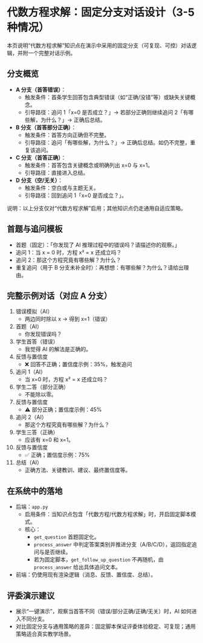 # 代数方程求解：固定分支对话设计（3-5 种情况）

本页说明“代数方程求解”知识点在演示中采用的固定分支（可复现、可控）对话逻辑，并附一个完整对话示例。

## 分支概览

- **A 分支（首答错误）**：
  - 触发条件：首条学生回答包含典型错误（如“正确/没错”等）或缺失关键概念。
  - 引导路径：追问 1「x=0 是否成立？」→ 若部分正确则继续追问 2「有哪些解，为什么？」→ 正确后总结。
- **B 分支（首答部分正确）**：
  - 触发条件：首答方向正确但不完整。
  - 引导路径：追问「有哪些解，为什么？」→ 正确后总结。如仍不完整，重复该追问。
- **C 分支（首答正确）**：
  - 触发条件：首答包含关键概念或明确列出 x=0 与 x=1。
  - 引导路径：直接进入总结。
- **D 分支（空/无关）**：
  - 触发条件：空白或与主题无关。
  - 引导路径：回到追问 1「x=0 是否成立？」。

说明：以上分支仅对“代数方程求解”启用；其他知识点仍走通用自适应策略。

## 首题与追问模板

- 首题（固定）：「你发现了 AI 推理过程中的错误吗？请描述你的观察。」
- 追问 1：当 x = 0 时，方程 x² = x 还成立吗？
- 追问 2：那这个方程究竟有哪些解？为什么？
- 重复追问（用于 B 分支未补全时）：再想想：有哪些解？为什么？请给出理由。

## 完整示例对话（对应 A 分支）

1. 错误模拟（AI）
   - 两边同时除以 x → 得到 x=1（错误）
2. 首题（AI）
   - 你发现错误吗？
3. 学生首答（错误）
   - 我觉得 AI 的解法是正确的。
4. 反馈与置信度
   - ❌ 回答不正确；置信度示例：35%，触发追问
5. 追问 1（AI）
   - 当 x=0 时，方程 x² = x 还成立吗？
6. 学生二答（部分正确）
   - 不能除以零。
7. 反馈与置信度
   - ⚠️ 部分正确；置信度示例：45%
8. 追问 2（AI）
   - 那这个方程究竟有哪些解？为什么？
9. 学生三答（正确）
   - 应该有 x=0 和 x=1。
10. 反馈与置信度
    - ✅ 正确；置信度示例：75%
11. 总结（AI）
    - 正确方法、关键教训、建议、最终置信度等。

## 在系统中的落地

- 后端：`app.py`
  - 启用条件：当知识点包含「代数方程/代数方程求解」时，开启固定脚本模式。
  - 核心：
    - `get_question` 首题固定化。
    - `process_answer` 中判定答案类别并推进分支（A/B/C/D），返回指定追问与是否继续。
    - 若为固定脚本，`get_follow_up_question` 不再随机，由 `process_answer` 给出具体追问文本。
- 前端：仍使用现有渲染逻辑（消息、反馈、置信度、总结）。

## 评委演示建议

- 展示“一键演示”，观察当首答不同（错误/部分正确/正确/无关）时，AI 如何进入不同分支。
- 对比固定分支与通用策略的差异：固定脚本保证评委体验稳定、可复现；通用策略适合真实教学场景。

